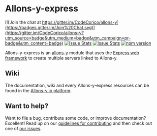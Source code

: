 # Allons-y-express

[![Join the chat at https://gitter.im/CodeCorico/allons-y](https://badges.gitter.im/Join%20Chat.svg)](https://gitter.im/CodeCorico/allons-y?utm_source=badge&utm_medium=badge&utm_campaign=pr-badge&utm_content=badge)
[![Issue Stats](http://issuestats.com/github/codecorico/allons-y-express/badge/issue)](http://issuestats.com/github/codecorico/allons-y)
[![Issue Stats](http://issuestats.com/github/codecorico/allons-y-express/badge/pr)](http://issuestats.com/github/codecorico/allons-y)
[![npm version](https://badge.fury.io/js/allons-y-express.svg)](https://badge.fury.io/js/allons-y-express)

Allons-y-express is an [allons-y](https://github.com/CodeCorico/allons-y) module that uses the [Express web framework](https://www.npmjs.com/package/express) to create multiple servers linked to Allons-y.

## Wiki

The documentation, wiki and every Allons-y-express resources can be found in the [Allons-y.io platform](https://allons-y.io).

## Want to help?

Want to file a bug, contribute some code, or improve documentation? Excellent! Read up on our [guidelines for contributing](CONTRIBUTING.md) and then check out one of [our issues](https://github.com/CodeCorico/allons-y-express/issues).

